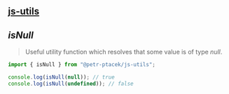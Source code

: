 ## [js-utils](./../../README.md)

## *isNull*

> Useful utility function which resolves that some value is of type *null*.

```js
import { isNull } from "@petr-ptacek/js-utils";

console.log(isNull(null)); // true
console.log(isNull(undefined)); // false
```